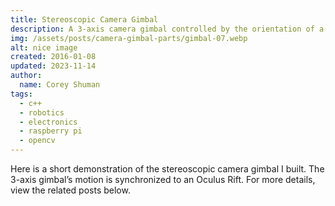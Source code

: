 ```yaml
---
title: Stereoscopic Camera Gimbal
description: A 3-axis camera gimbal controlled by the orientation of a VR headset.
img: /assets/posts/camera-gimbal-parts/gimbal-07.webp
alt: nice image
created: 2016-01-08
updated: 2023-11-14
author:
  name: Corey Shuman
tags: 
  - c++
  - robotics
  - electronics
  - raspberry pi
  - opencv
---
```


Here is a short demonstration of the stereoscopic camera gimbal I built. The 3-axis gimbal’s motion is synchronized to an Oculus Rift. For more details, view the related posts below.

<youtube 
    src='https://www.youtube.com/embed/CPxq4g-SNAc?si=MywA-GjbnuZO8VZf' 
    title='A short video showing a metal camera gimbal mirroring the orientation of a VR headset as it is moved around'
    width='100%'>
</youtube>
